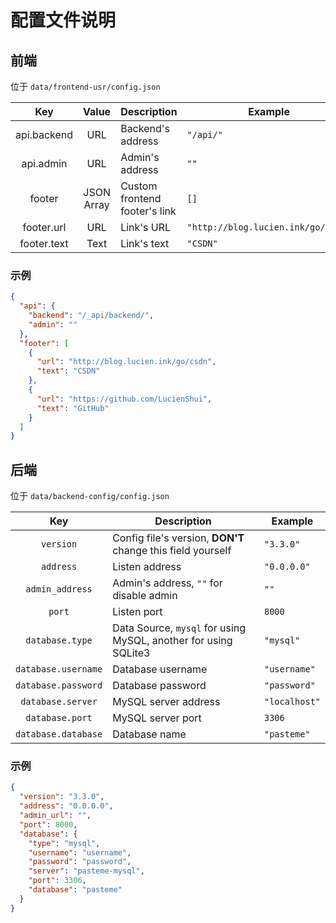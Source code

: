 # 配置文件说明

## 前端

位于 `data/frontend-usr/config.json`

| Key | Value | Description | Example |
| :---: | :---: | --- | --- |
| api.backend | URL | Backend's address | `"/api/"` |
| api.admin | URL | Admin's address | `""` |
| footer | JSON Array | Custom frontend footer's link | `[]` |
| footer.url | URL | Link's URL | `"http://blog.lucien.ink/go/csdn"` |
| footer.text | Text | Link's text | `"CSDN"` |

### 示例

```json
{
  "api": {
    "backend": "/_api/backend/",
    "admin": ""
  },
  "footer": [
    {
      "url": "http://blog.lucien.ink/go/csdn",
      "text": "CSDN"
    },
    {
      "url": "https://github.com/LucienShui",
      "text": "GitHub"
    }
  ]
}
```

## 后端

位于 `data/backend-config/config.json`

| Key | Description | Example |
| :---: | --- | --- |
| `version` | Config file's version, **DON'T** change this field yourself | `"3.3.0"` |
| `address` | Listen address | `"0.0.0.0"` |
| `admin_address` | Admin's address, `""` for disable admin | `""` |
| `port` | Listen port | `8000` |
| `database.type` | Data Source, `mysql` for using MySQL, another for using SQLite3 | `"mysql"` |
| `database.username` | Database username | `"username"` |
| `database.password` | Database password | `"password"` |
| `database.server` | MySQL server address | `"localhost"` |
| `database.port` | MySQL server port | `3306` |
| `database.database` | Database name | `"pasteme"` |

### 示例

```json
{
  "version": "3.3.0",
  "address": "0.0.0.0",
  "admin_url": "",
  "port": 8000,
  "database": {
    "type": "mysql",
    "username": "username",
    "password": "password",
    "server": "pasteme-mysql",
    "port": 3306,
    "database": "pasteme"
  }
}
```
